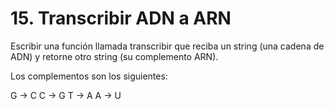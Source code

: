 # 15. Transcribir ADN a ARN

Escribir una función llamada transcribir que reciba un string (una cadena de ADN) y retorne otro string (su complemento ARN).

Los complementos son los siguientes:

G -> C
C -> G
T -> A
A -> U
